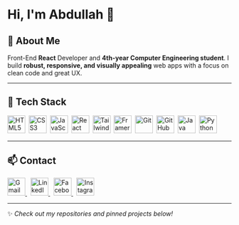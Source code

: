 # Hi, I'm Abdullah 👋

## 🚀 About Me
Front-End **React** Developer and **4th-year Computer Engineering student**. I build **robust, responsive, and visually appealing** web apps with a focus on clean code and great UX.

---

## 🧰 Tech Stack
<p align="left">
  <img alt="HTML5" title="HTML5" height="40" src="https://cdn.jsdelivr.net/gh/devicons/devicon/icons/html5/html5-original.svg" />&nbsp;
  <img alt="CSS3" title="CSS3" height="40" src="https://cdn.jsdelivr.net/gh/devicons/devicon/icons/css3/css3-original.svg" />&nbsp;
  <img alt="JavaScript" title="JavaScript" height="40" src="https://cdn.jsdelivr.net/gh/devicons/devicon/icons/javascript/javascript-original.svg" />&nbsp;
  <img alt="React" title="React.js" height="40" src="https://cdn.jsdelivr.net/gh/devicons/devicon/icons/react/react-original.svg" />&nbsp;
  <img alt="Tailwind CSS" title="Tailwind CSS" height="40" src="https://cdn.simpleicons.org/tailwindcss/38B2AC" />&nbsp;
  <img alt="Framer Motion" title="Framer Motion" height="40" src="https://cdn.simpleicons.org/framer" />&nbsp;
  <img alt="Git" title="Git" height="40" src="https://cdn.jsdelivr.net/gh/devicons/devicon/icons/git/git-original.svg" />&nbsp;
  <img alt="GitHub" title="GitHub" height="40" src="https://cdn.jsdelivr.net/gh/devicons/devicon/icons/github/github-original.svg" />&nbsp;
  <img alt="Java" title="Java" height="40" src="https://cdn.jsdelivr.net/gh/devicons/devicon/icons/java/java-original.svg" />&nbsp;
  <img alt="Python" title="Python" height="40" src="https://cdn.jsdelivr.net/gh/devicons/devicon/icons/python/python-original.svg" />&nbsp;
</p>

---

## 📫 Contact
<p align="left">
  <a href="aboodmabusharekh1412004@gmail.com" target="_blank">
    <img alt="Gmail" title="Email" height="40" src="https://cdn.simpleicons.org/gmail/EA4335" />
  </a>&nbsp;
  <a href="https://www.linkedin.com/in/abdullah-abusharekh-632b73172/" target="_blank">
    <img alt="LinkedIn" title="LinkedIn" height="40" src="https://cdn.simpleicons.org/linkedin/0A66C2" />
  </a>&nbsp;
  <a href="https://www.facebook.com/abdullah.abusharekh" target="_blank">
    <img alt="Facebook" title="Facebook" height="40" src="https://cdn.simpleicons.org/facebook/1877F2" />
  </a>&nbsp;
  <a href="https://www.instagram.com/abdullah.abusharekh/" target="_blank">
    <img alt="Instagram" title="Instagram" height="40" src="https://cdn.simpleicons.org/instagram/E4405F" />
  </a>
</p>

---
✨ _Check out my repositories and pinned projects below!_


